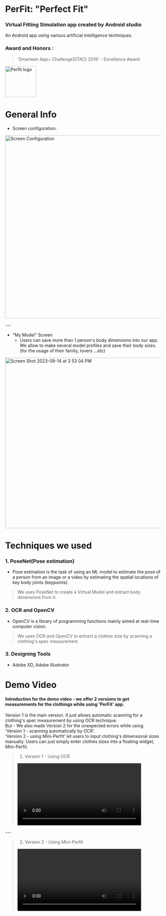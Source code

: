 PerFit: "Perfect Fit"
=========

 ### Virtual Fitting Simulation app created by Android studio 
An Android app using various artificial intelligence techniques.

### Award and Honors :
> 'Smarteen App+ Challenge(STAC) 2019' - Excellence Award

<img width="100" alt="Perfit logo" src="https://github.com/arky02/Perfit_staccc/assets/46954114/86749295-f833-4db0-9c28-c29e009a7685">

# General Info
- Screen configuration: 
<img width="590" alt="Screen Configuration" src="https://github.com/arky02/Perfit_staccc/assets/46954114/d524a419-80ad-47f9-9525-bd5296dddabc">


--- <br/>
- "My Model" Screen
  - Users can save more than 1 person's body dimensions into our app. We allow to make several model profiles and save their body sizes.(for the usage of their family, lovers ...etc)
<img width="550" alt="Screen Shot 2023-09-14 at 3 53 04 PM" src="https://github.com/arky02/Perfit_staccc/assets/46954114/43a76bbf-bc3d-4d87-8ac9-f9c18f21cc60">
  
  
# Techniques we used
### 1. PoseNet(Pose estimation)
- Pose estimation is the task of using an ML model to estimate the pose of a person from an image or a video by estimating the spatial locations of key body joints (keypoints).

 > We uses PoseNet to create a Virtual Model and extract body dimensions from it.  

### 2. OCR and OpenCV
- OpenCV is a library of programming functions mainly aimed at real-time computer vision.

 > We uses OCR and OpenCV to extract a clothes size by scanning a clothing's spec measurement.  

### 3. Designing Tools
- Adobe XD, Adobe Illustrator<br/>  

# Demo Video
#### Introduction for the demo video - we offer 2 versions to get measurements for the clothings while using 'PerFit' app.<br/>
Version 1 is the main version. It just allows automatic scanning for a clothing's spec measurement by using OCR technique.<br/>
But - We also made Version 2 for the unexpected errors while using 'Version 1 - scanning automatically by OCR'.<br/>
'Version 2 - using Mini-Perfit' let users to input clothing's dimensional sizes manually. Users can just simply enter clothes sizes into a floating widget, Mini-Perfit.<br/>

> 1) Version 1 - Using OCR
> <video width="400" alt="Video of Version1 " src="https://github.com/arky02/Perfit_staccc/assets/46954114/fd284d41-933a-448d-a8da-2fb915f7cf0e">
--- <br/>

>2) Version 2 - Using Mini-Perfit
> <video width="400" alt="Video of Version2 " src="https://github.com/arky02/Perfit_staccc/assets/46954114/d7d0e221-230c-4ddc-a7b5-f02e5ce59ff9">

   
